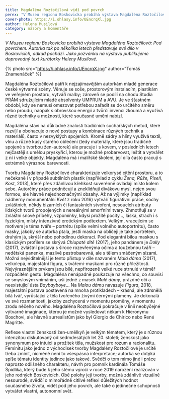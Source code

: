 ```yaml
---
title: Magdaléna Roztočilová vidí pod povrch
perex: "V Muzeu regionu Boskovicka probíhá výstava Magdaléna Roztočilová: Pod povrchem. Jako pozvánku publikujeme doprovodný text kurátorky Heleny Musilové."
cover-photo: https://i.ohlasy.info/UEncrqXl.jpg
author: Helena Musilová
category: názory a komentáře
---
```


*V Muzeu regionu Boskovicka probíhá výstava Magdaléna Roztočilová: Pod povrchem. Autorka tak po několika letech představuje své dílo v Boskovicích, odkud pochází. Jako pozvánku na výstavu publikujeme doprovodný text kurátorky Heleny Musilové.*

{% photo src="https://i.ohlasy.info/UEncrqX.jpg" author="Tomáš Znamenáček" %}

Magdaléna Roztočilová patří k nejzajímavějším autorkám mladé generace české výtvarné scény. Věnuje se soše, prostorovým instalacím, plastikám ve veřejném prostoru, vytváří malby; zároveň se podílí na chodu Studia PRÁM sdružujícím mladé absolventy UMPRUM a AVU. Je ve šťastném období, kdy se nemusí omezovat potřebou zařadit se do určitého směru nebo proudu, naopak s obrovskou energií a tvůrčí invencí zkoumá a využívá různé techniky a možnosti, které současné umění nabízí. 

Magdaléna staví na důkladné znalosti tradičních sochařských metod, které rozvíjí a obohacuje o nové postupy a kombinace různých technik a materiálů, často v nezvyklých spojeních. Kromě sádry a hlíny využívá textil, vlnu a různé kusy starého oblečení (tedy materiály, které jsou tradičně spojené s tvorbou žen-autorek) ale pracuje i s kovem, v posledních letech nejčastěji s umělou pryskyřicí, kterou je možné probarvovat, leštit a vytvářet z ní i velké objekty. Magdaléna má i malířské školení, její díla často pracují s extrémně výraznou barevnosti. 

Tvorbu Magdalény Roztočilové charakterizuje velkorysé cítění prostoru, a to nečekaně i v případě subtilních plastik (například z cyklu *Žena, Růže, Píseň, Kost*, 2013), které přes zdánlivou křehkost suverénně ovládají místo kolem sebe. Autorčiny práce podněcují a zneklidňují divákovu mysl, nejen svou formou, ale hlavně nejednoznačnými obsahy. Až na výjimky (například nádherný monumentální *Květ* z roku 2016) vytváří figurativní práce, sochy zvláštních, někdy bizarních či fantaskních stvoření, nesoucích atributy lidských tvorů propojených s nereálnými amorfními tvary. Zhmotňují se v zvláštní snové příběhy, vzpomínky, kdysi prožité pocity…, láska, strach i s fyzickým, místy intenzivně erotickým podtextem. Velkým, vracejícím se motivem je téma tváře – portrétu (spíše velmi volného autoportrétu), často masky, jakoby se autorka ptala, jestli maska na obličeji je také portrétem, druhým já, skrýší nebo pohodlnou dekorací. Pod elegantní bílou maskou s klasickým profilem se skrývá *Chlupaté dítě* (2017), jeho pandánem je *Dolly* (2017), zvláštní postava s široce rozevřenýma očima a toužebnou tváří – nedětská panenka, mazlivě pestrobarevná, ale s tělem smáčeným slzami. Možná nejviditelnější je tento přístup v díle nazvaném *Malá dáma* (2017), velkolepá, majestátní figura, s tvářemi-maskami pro různé příležitosti. Nejvýraznějším prvkem jsou bílé, nepřirozeně velké ruce strnulé v téměř rozpačitém gestu. Magdaléna nenápadně poukazuje na všechno, co souvisí se smyslovým vnímáním, uši jedné z masek *Malé dámy*, prázdné oči a neexistující ústa *Baybayboye*… Na *Malou dámu* navazuje *Figura*, 2018, majestátní postava postavená na mnoha protikladech – krásná, ale zdrsnělá bílá tvář, vyrůstající z těla tvořeného živými černými plameny. Je dokonalá ve své rozmanitosti, jakoby zachycená v momentu proměny, v momentu zrodu něčeho nového. Magdaléna Roztočilová pokračuje v linii neobyčejné výtvarné imaginace, kterou je možné vysledovat někam k Hieronymu Boschovi, ale hlavně surrealistům jako byl Giorgio de Chirico nebo René Magritte.

Reflexe vlastní ženskosti žen-umělkyň je velkým tématem, který je s různou intenzitou diskutovaný od sedmdesátých let 20. století; ženskost jako synonymum pro intuici a prožitek těla, mužskost pro rozum a racionalitu. Feminitu jako jedno z východisek tvorby Magdalény Roztočilové je určitě třeba zmínit, nicméně není to všespásná interpretace; autorka se dotýká spíše tématu identity jedince jako takové. Svědčí o tom mimo jiné i práce naprosto odlišného charakteru, návrh pro pomník kardinála Tomáše Špidlíka, který bude k jeho stému výročí v roce 2019 narození realizován v jeho rodných Boskovicích. Obě polohy její tvorby, možná zdánlivě vizuálně nesourodé, svědčí o mimořádně citlivé reflexi důležitých hodnot současného života, vidět pod jeho povrch, ale také o jedinečné schopnosti vytvářet vlastní, autonomní svět. 
